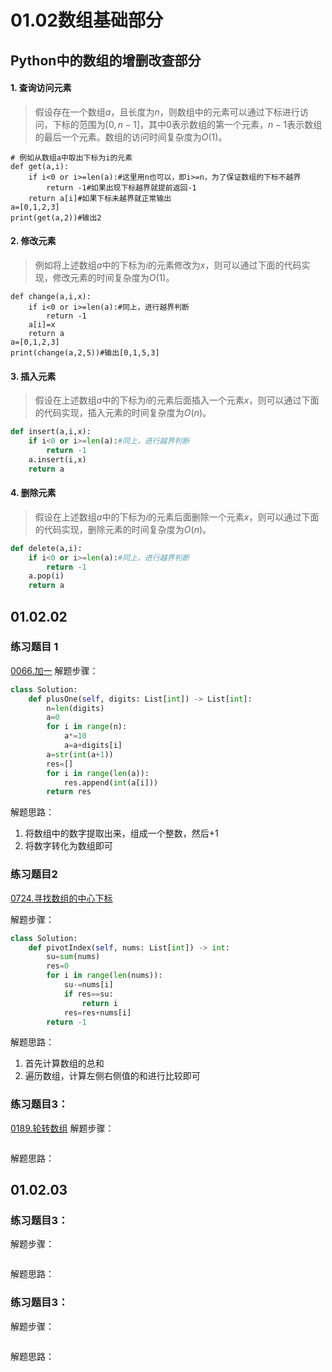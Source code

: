 # 01.02数组基础部分

## Python中的数组的增删改查部分
#### 1. 查询访问元素
> 假设存在一个数组$a$，且长度为$n$，则数组中的元素可以通过下标进行访问，下标的范围为$[0,n-1]$，其中$0$表示数组的第一个元素，$n-1$表示数组的最后一个元素。数组的访问时间复杂度为$O(1)$。

```pyython
# 例如从数组a中取出下标为i的元素
def get(a,i):
    if i<0 or i>=len(a):#这里用n也可以，即i>=n，为了保证数组的下标不越界
        return -1#如果出现下标越界就提前返回-1
    return a[i]#如果下标未越界就正常输出
a=[0,1,2,3]
print(get(a,2))#输出2
```
#### 2. 修改元素
> 例如将上述数组$a$中的下标为$i$的元素修改为$x$，则可以通过下面的代码实现，修改元素的时间复杂度为$O(1)$。

```pyython
def change(a,i,x):
    if i<0 or i>=len(a):#同上，进行越界判断
        return -1
    a[i]=x
    return a
a=[0,1,2,3]
print(change(a,2,5))#输出[0,1,5,3]
```
#### 3. 插入元素 
> 假设在上述数组$a$中的下标为$i$的元素后面插入一个元素$x$，则可以通过下面的代码实现，插入元素的时间复杂度为$O(n)$。

```python
def insert(a,i,x):
    if i<0 or i>=len(a):#同上，进行越界判断
        return -1
    a.insert(i,x)
    return a

```

#### 4. 删除元素
> 假设在上述数组$a$中的下标为$i$的元素后面删除一个元素$x$，则可以通过下面的代码实现，删除元素的时间复杂度为$O(n)$。

```python
def delete(a,i):
    if i<0 or i>=len(a):#同上，进行越界判断
        return -1
    a.pop(i)
    return a
```
## 01.02.02

### 练习题目 1
[0066.加一](https://leetcode.cn/problems/plus-one/)
解题步骤：
```python
class Solution:
    def plusOne(self, digits: List[int]) -> List[int]:
        n=len(digits)
        a=0
        for i in range(n):
            a*=10
            a=a+digits[i]
        a=str(int(a+1))
        res=[]
        for i in range(len(a)):
            res.append(int(a[i]))
        return res

```
解题思路：
1. 将数组中的数字提取出来，组成一个整数，然后+1
2. 将数字转化为数组即可

### 练习题目2 
[0724.寻找数组的中心下标](https://leetcode.cn/problems/find-pivot-index/)

解题步骤：
```python
class Solution:
    def pivotIndex(self, nums: List[int]) -> int:
        su=sum(nums)
        res=0
        for i in range(len(nums)):
            su-=nums[i]
            if res==su:
                return i
            res=res+nums[i]
        return -1
```

解题思路：
1. 首先计算数组的总和
2. 遍历数组，计算左侧右侧值的和进行比较即可

### 练习题目3：
[0189.轮转数组](https://leetcode.cn/problems/rotate-array/)
解题步骤：
```python

```
解题思路：

## 01.02.03

### 练习题目3：
[]()
解题步骤：
```python
```
解题思路：

### 练习题目3：
[]()
解题步骤：
```python
```
解题思路：

